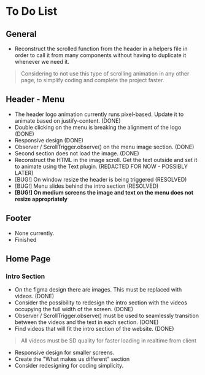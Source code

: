 # To Do List

## General
- Reconstruct the scrolled function from the header in a helpers file in order to call it from many components without having to duplicate it whenever we need it. 
> Considering to not use this type of scrolling animation in any other page, to simplify coding and complete the project faster.
## Header - Menu
- The header logo animation currently runs pixel-based. Update it to animate based on justify-content. (DONE)
- Double clicking on the menu is breaking the alignment of the logo (DONE)
- Responsive design (DONE)
- Observer / ScrollTrigger.observe() on the menu image section. (DONE)
- Second section does not load the image. (DONE)
- Reconstruct the HTML in the image scroll. Get the text outside and set it to animate using the Text plugin. (REDACTED FOR NOW - POSSIBLY LATER)
- [BUG!] On window resize the header is being triggered (RESOLVED)
- [BUG!] Menu slides behind the intro section (RESOLVED)
- **[BUG!] On medium screens the image and text on the menu does not resize appropriately**

## Footer
- None currently.
- Finished

## Home Page
### Intro Section
- On the figma design there are images. This must be replaced with videos. (DONE)
- Consider the possibility to redesign the intro section with the videos occupying the full width of the screen. (DONE)
- Observer / ScrollTrigger.observe() must be used to seamlessly transition between the videos and the text in each section. (DONE)
- Find videos that will fit the intro section of the website. (DONE)
> All videos must be SD quality for faster loading in realtime from client
- Responsive design for smaller screens.
- Create the "What makes us different" section
- Consider redesigning for coding simplicity.